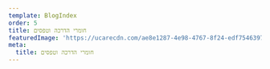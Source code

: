 ```yaml
---
template: BlogIndex
order: 5
title: חומרי הדרכה וטפסים
featuredImage: 'https://ucarecdn.com/ae8e1287-4e98-4767-8f24-edf75463975b/'
meta:
  title: חומרי הדרכה וטפסים
---
```


